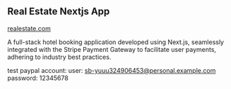 ## Real Estate Nextjs App
[realestate.com](https://real-estatev.vercel.app/)

A full-stack hotel booking application developed using Next.js, seamlessly integrated with the Stripe Payment Gateway to facilitate user payments, adhering to industry best practices.

test paypal account:
user: sb-yuuu324906453@personal.example.com
password: 12345678
